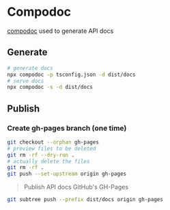 # Compodoc

[compodoc](https://compodoc.app/) used to generate API docs

## Generate

```bash
# generate docs
npx compodoc -p tsconfig.json -d dist/docs
# serve docs
npx compodoc -s -d dist/docs
```

## Publish

### Create gh-pages branch (one time)

```bash
git checkout --orphan gh-pages
# preview files to be deleted
git rm -rf --dry-run .
# actually delete the files
git rm -rf .
git push --set-upstream origin gh-pages
```

> Publish API docs GitHub's GH-Pages

```bash
git subtree push --prefix dist/docs origin gh-pages
```
